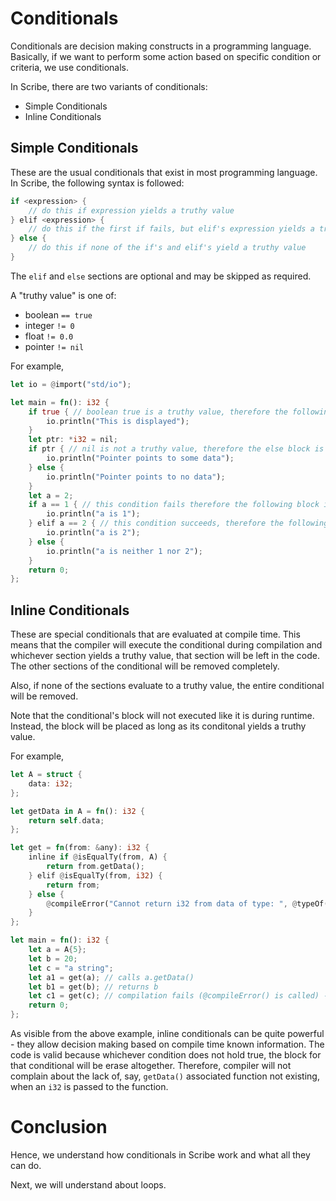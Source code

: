 # Conditionals

Conditionals are decision making constructs in a programming language.
Basically, if we want to perform some action based on specific condition or criteria, we use conditionals.

In Scribe, there are two variants of conditionals:

* Simple Conditionals
* Inline Conditionals

## Simple Conditionals

These are the usual conditionals that exist in most programming language. In Scribe, the following syntax is followed:

```rs
if <expression> {
	// do this if expression yields a truthy value
} elif <expression> {
	// do this if the first if fails, but elif's expression yields a truthy value
} else {
	// do this if none of the if's and elif's yield a truthy value
}
```

The `elif` and `else` sections are optional and may be skipped as required.

A "truthy value" is one of:

* boolean `== true`
* integer `!= 0`
* float `!= 0.0`
* pointer `!= nil`

For example,

```rs
let io = @import("std/io");

let main = fn(): i32 {
	if true { // boolean true is a truthy value, therefore the following block is executed
		io.println("This is displayed");
	}
	let ptr: *i32 = nil;
	if ptr { // nil is not a truthy value, therefore the else block is executed
		io.println("Pointer points to some data");
	} else {
		io.println("Pointer points to no data");
	}
	let a = 2;
	if a == 1 { // this condition fails therefore the following block is not executed
		io.println("a is 1");
	} elif a == 2 { // this condition succeeds, therefore the following block is executed
		io.println("a is 2");
	} else {
		io.println("a is neither 1 nor 2");
	}
	return 0;
};
```

## Inline Conditionals

These are special conditionals that are evaluated at compile time.
This means that the compiler will execute the conditional during compilation and whichever section yields a truthy value, that section will be left in the code.
The other sections of the conditional will be removed completely.

Also, if none of the sections evaluate to a truthy value, the entire conditional will be removed.

Note that the conditional's block will not executed like it is during runtime. Instead, the block will be placed as long as its conditonal yields a truthy value.

For example,

```rs
let A = struct {
	data: i32;
};

let getData in A = fn(): i32 {
	return self.data;
};

let get = fn(from: &any): i32 {
	inline if @isEqualTy(from, A) {
		return from.getData();
	} elif @isEqualTy(from, i32) {
		return from;
	} else {
		@compileError("Cannot return i32 from data of type: ", @typeOf(from));
	}
};

let main = fn(): i32 {
	let a = A{5};
	let b = 20;
	let c = "a string";
	let a1 = get(a); // calls a.getData()
	let b1 = get(b); // returns b
	let c1 = get(c); // compilation fails (@compileError() is called) - c is neither an instance of A nor an i32
	return 0;
};
```

As visible from the above example, inline conditionals can be quite powerful - they allow decision making based on compile time known information.
The code is valid because whichever condition does not hold true, the block for that conditional will be erase altogether.
Therefore, compiler will not complain about the lack of, say, `getData()` associated function not existing, when an `i32` is passed to the function.

# Conclusion

Hence, we understand how conditionals in Scribe work and what all they can do.

Next, we will understand about loops.
